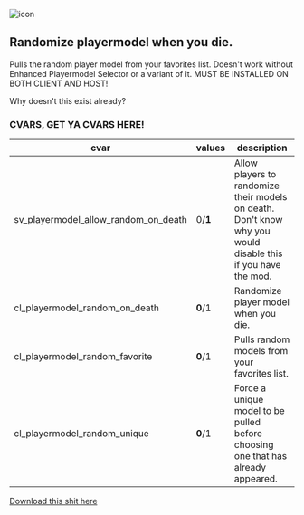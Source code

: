 ![icon](https://images.steamusercontent.com/ugc/14875715786643823390/16E3C1B896BC0AFA15A5F2EB671678C00CAD8ECC/?imw=268&imh=268&ima=fit&impolicy=Letterbox&imcolor=%23000000&letterbox=true)
## Randomize playermodel when you die.
Pulls the random player model from your favorites list.
Doesn't work without Enhanced Playermodel Selector or a variant of it.
MUST BE INSTALLED ON BOTH CLIENT AND HOST!


Why doesn't this exist already?


### CVARS, GET YA CVARS HERE!
| cvar | values | description |
| ---- | ------ | ----------- |
| sv_playermodel_allow_random_on_death | 0/__1__ | Allow players to randomize their models on death. Don't know why you would disable this if you have the mod. |
| cl_playermodel_random_on_death | __0__/1 | Randomize player model when you die. |
| cl_playermodel_random_favorite | __0__/1 | Pulls random models from your favorites list. |
| cl_playermodel_random_unique | __0__/1 | Force a unique model to be pulled before choosing one that has already appeared. |

[Download this shit here](https://steamcommunity.com/sharedfiles/filedetails/?id=3537763365)

